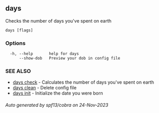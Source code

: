 ## days

Checks the number of days you've spent on earth

```
days [flags]
```

### Options

```
  -h, --help       help for days
      --show-dob   Preview your dob in config file
```

### SEE ALSO

* [days check](days_check.md)	 - Calculates the number of days you've spent on earth
* [days clean](days_clean.md)	 - Delete config file
* [days init](days_init.md)	 - Initialize the date you were born

###### Auto generated by spf13/cobra on 24-Nov-2023
